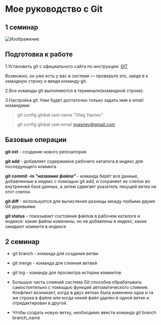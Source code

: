 # Мое руководство с Git

## 1 семинар

![Изображение](https://upload.wikimedia.org/wikipedia/commons/e/e0/Git-logo.svg)
## Подготовка к работе

1.Установить git с официального сайта по инструкции: [GIT](http://git­scm.com/downloads "Ссылка на сайт с установкой git")

Возможно, он уже есть у вас в системе — проверьте это, зайдя в к                               омандную строку
и введя команду git.

2.Все команды git выполняются в           терминале(командной строке).

3.Настройка git. Нам будет достаточно только задать имя и email командами: 

>git config ­­global user.name "Oleg Yasnev"
   
 >git config ­­global user.email oyasnev@gmail.com

## Базовые операции

**git init** - создание нового репозитория

**git add** - добавляет содержимое рабочего каталога в индекс для последующего коммита

**git commit -m *"название файла"*** - команда берёт все данные, добавленные в индекс с помощью git add, и сохраняет их слепок во внутренней базе данных, а затем сдвигает указатель текущей ветки на этот слепок

**git diff** - используется для вычисления разницы между любыми двумя Git деревьями

**git status** - показывает состояния файлов в рабочем каталоге и индексе: какие файлы изменены, но не добавлены в индекс; какие ожидают коммита в индексе

## 2 семинар
* git branch - команда для создания ветви

* git merge - команда для слияния ветвей

* git log - команда для просмотра истории коммитов

* Большую часть слияний система Git способна обрабатывать самостоятельно с помощью функций автоматического слияния. Конфликт возникает, когда в двух ветках была изменена одна и та же строка в файле или когда некий файл удален в одной ветке и отредактирован в другой.

* Чтобы создать новую ветку, необходимо ввести команда git branch branch_name